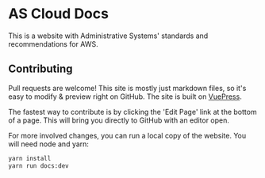 # AS Cloud Docs
This is a website with Administrative Systems' standards and recommendations for AWS.

## Contributing
Pull requests are welcome! This site is mostly just markdown files, so it's easy to modify & preview right on GitHub. The site is built on [VuePress](https://v2.vuepress.vuejs.org/).

The fastest way to contribute is by clicking the 'Edit Page' link at the bottom of a page. This will bring you directly to GitHub with an editor open.

For more involved changes, you can run a local copy of the website. You will need node and yarn:

```sh
yarn install
yarn run docs:dev
```
